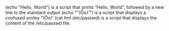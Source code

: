(echo "Hello, World") is a script that prints “Hello, World”, followed by a new line to the standard output
(echo "\"(Ôo)'") is a script that displays a confused smiley "(Ôo)'
(cat fmt /etc/passwd) is a script that displays the content of the /etc/passwd file.
